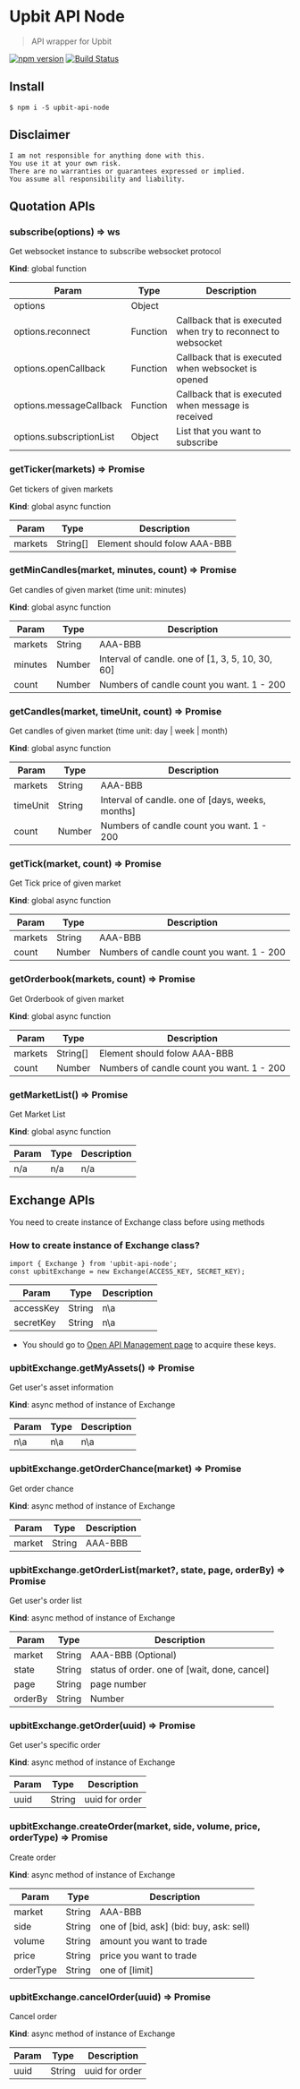 # Upbit API Node
> API wrapper for Upbit

[![npm version](https://badge.fury.io/js/upbit-api-node.svg)](https://badge.fury.io/js/upbit-api-node)
[![Build Status](https://travis-ci.org/wonism/upbit-api-node.svg)](https://travis-ci.org/wonism/upbit-api-node)

## Install
```
$ npm i -S upbit-api-node
```

## Disclaimer
```
I am not responsible for anything done with this.
You use it at your own risk.
There are no warranties or guarantees expressed or implied.
You assume all responsibility and liability.
```

## Quotation APIs
### subscribe(options) => ws
Get websocket instance to subscribe websocket protocol

**Kind**: global function

| Param                    | Type     | Description                                                  |
| ------------------------ | -------- | ------------------------------------------------------------ |
| options                  | Object   |                                                              |
| options.reconnect        | Function | Callback that is executed when try to reconnect to websocket |
| options.openCallback     | Function | Callback that is executed when websocket is opened           |
| options.messageCallback  | Function | Callback that is executed when message is received           |
| options.subscriptionList | Object   | List that you want to subscribe                              |

### getTicker(markets) => Promise
Get tickers of given markets

**Kind**: global async function

| Param                    | Type     | Description                                                  |
| ------------------------ | -------- | ------------------------------------------------------------ |
| markets                  | String[] | Element should folow AAA-BBB                                 |

### getMinCandles(market, minutes, count) => Promise
Get candles of given market (time unit: minutes)

**Kind**: global async function

| Param                    | Type     | Description                                                  |
| ------------------------ | -------- | ------------------------------------------------------------ |
| markets                  | String   | AAA-BBB                                                      |
| minutes                  | Number   | Interval of candle. one of [1, 3, 5, 10, 30, 60]             |
| count                    | Number   | Numbers of candle count you want. 1 - 200                    |

### getCandles(market, timeUnit, count) => Promise
Get candles of given market (time unit: day | week | month)

**Kind**: global async function

| Param                    | Type     | Description                                                  |
| ------------------------ | -------- | ------------------------------------------------------------ |
| markets                  | String   | AAA-BBB                                                      |
| timeUnit                 | String   | Interval of candle. one of [days, weeks, months]             |
| count                    | Number   | Numbers of candle count you want. 1 - 200                    |

### getTick(market, count) => Promise
Get Tick price of given market

**Kind**: global async function

| Param                    | Type     | Description                                                  |
| ------------------------ | -------- | ------------------------------------------------------------ |
| markets                  | String   | AAA-BBB                                                      |
| count                    | Number   | Numbers of candle count you want. 1 - 200                    |

### getOrderbook(markets, count) => Promise
Get Orderbook of given market

**Kind**: global async function

| Param                    | Type     | Description                                                  |
| ------------------------ | -------- | ------------------------------------------------------------ |
| markets                  | String[] | Element should folow AAA-BBB                                 |
| count                    | Number   | Numbers of candle count you want. 1 - 200                    |

### getMarketList() => Promise
Get Market List

**Kind**: global async function

| Param                    | Type     | Description                                                  |
| ------------------------ | -------- | ------------------------------------------------------------ |
| n/a                      | n/a      | n/a                                                          |

## Exchange APIs
You need to create instance of Exchange class before using methods

### How to create instance of Exchange class?
```
import { Exchange } from 'upbit-api-node';
const upbitExchange = new Exchange(ACCESS_KEY, SECRET_KEY);
```

| Param                    | Type     | Description                                                  |
| ------------------------ | -------- | ------------------------------------------------------------ |
| accessKey                | String   | n\a                                                          |
| secretKey                | String   | n\a                                                          |

- You should go to [Open API Management page](https://upbit.com/mypage/open_api_management) to acquire these keys.

### upbitExchange.getMyAssets() => Promise
Get user's asset information

**Kind**: async method of instance of Exchange

| Param                    | Type     | Description                                                  |
| ------------------------ | -------- | ------------------------------------------------------------ |
| n\a                      | n\a      | n\a                                                          |

### upbitExchange.getOrderChance(market) => Promise
Get order chance

**Kind**: async method of instance of Exchange

| Param                    | Type     | Description                                                  |
| ------------------------ | -------- | ------------------------------------------------------------ |
| market                   | String   | AAA-BBB                                                      |

### upbitExchange.getOrderList(market?, state, page, orderBy) => Promise
Get user's order list

**Kind**: async method of instance of Exchange

| Param                    | Type             | Description                                                  |
| ------------------------ | ---------------- | ------------------------------------------------------------ |
| market                   | String           | AAA-BBB (Optional)                                           |
| state                    | String           | status of order. one of [wait, done, cancel]                 |
| page                     | String           | page number                                                  |
| orderBy                  | String | Number  | sorting method. one of [asc, desc]                           |

### upbitExchange.getOrder(uuid) => Promise
Get user's specific order

**Kind**: async method of instance of Exchange

| Param                    | Type     | Description                                                  |
| ------------------------ | -------- | ------------------------------------------------------------ |
| uuid                     | String   | uuid for order                                               |

### upbitExchange.createOrder(market, side, volume, price, orderType) => Promise
Create order

**Kind**: async method of instance of Exchange

| Param                    | Type     | Description                                                  |
| ------------------------ | -------- | ------------------------------------------------------------ |
| market                   | String   | AAA-BBB                                                      |
| side                     | String   | one of [bid, ask] (bid: buy, ask: sell)                      |
| volume                   | String   | amount you want to trade                                     |
| price                    | String   | price you want to trade                                      |
| orderType                | String   | one of [limit]                                               |

### upbitExchange.cancelOrder(uuid) => Promise
Cancel order

**Kind**: async method of instance of Exchange

| Param                    | Type     | Description                                                  |
| ------------------------ | -------- | ------------------------------------------------------------ |
| uuid                     | String   | uuid for order                                               |
